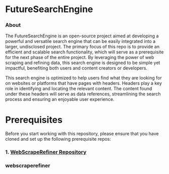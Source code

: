 # FutureSearchEngine
### About
The FutureSearchEngine is an open-source project aimed at developing a powerful and versatile search engine that can be easily integrated into a larger, undisclosed project. The primary focus of this repo is to provide an efficient and scalable search functionality, which will serve as a prerequisite for the next phase of the entire project. By leveraging the power of web scraping and refining data, this search engine is designed to be simple yet impactful, benefiting both users and content creators or developers.

This search engine is optimized to help users find what they are looking for on websites or platforms that have pages with headers. Headers play a key role in identifying and locating the relevant content. The content found under these headers will serve as data references, streamlining the search process and ensuring an enjoyable user experience.

# Prerequisites
Before you start working with this repository, please ensure that you have cloned and set up the following prerequisite repos:

### 1. [WebScrapeRefiner Repository](https://github.com/IKHUpy/WebScrapeRefiner)

### webscraperefiner
